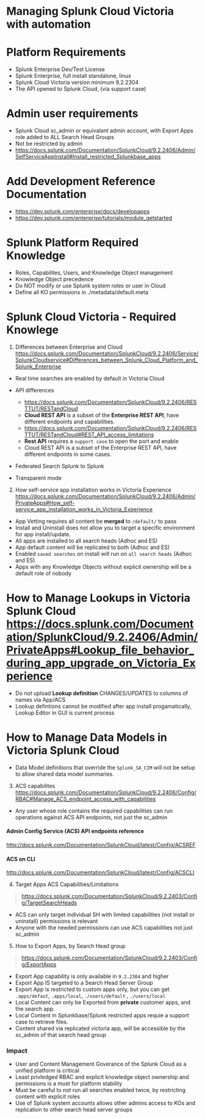 # Managing Splunk Cloud Victoria with automation

# Platform Requirements
- Splunk Enterprise Dev/Test License
- Splunk Enterprise, full install standalone, linux
- Splunk Cloud Victoria version minimum 9.2.2304
- The API opened to Splunk Cloud, (via support case)

# Admin user requirements
- Splunk Cloud sc_admin or equivalant admin account, with Export Apps role added to ALL Search Head Groups
- Not be restricted by admin
- https://docs.splunk.com/Documentation/SplunkCloud/9.2.2406/Admin/SelfServiceAppInstall#Install_restricted_Splunkbase_apps

# Add Development Reference Documentation

- https://dev.splunk.com/enterprise/docs/developapps
- https://dev.splunk.com/enterprise/tutorials/module_getstarted

# Splunk Platform Required Knowledge 
- Roles, Capabilites, Users, and Knowledge Object management
- Knowledge Object precedence
- Do NOT modify or use Splunk system roles or user in Cloud
- Define all KO permissions in ./metadata/default.meta

# Splunk Cloud Victoria - Required Knowlege
1. Differences between Enterprise and Cloud 
https://docs.splunk.com/Documentation/SplunkCloud/9.2.2406/Service/SplunkCloudservice#Differences_between_Splunk_Cloud_Platform_and_Splunk_Enterprise
- Real time searches are enabled by default in Victoria Cloud

- API differences
  - https://docs.splunk.com/Documentation/SplunkCloud/9.2.2406/RESTTUT/RESTandCloud
  - **Cloud REST API** is a subset of the **Enterprise REST API**, have different endpoints and capabilities.
  - https://docs.splunk.com/Documentation/SplunkCloud/9.2.2406/RESTTUT/RESTandCloud#REST_API_access_limitations
  - **Rest API** requires a `support case` to open the port and enable
  - Cloud REST API is a subset of the Enterprise REST API, have different endpoints in some cases.
    
- Federated Search Splunk to Splunk
-  Transparent mode


2. How self-service app installation works in Victoria Experience
https://docs.splunk.com/Documentation/SplunkCloud/9.2.2406/Admin/PrivateApps#How_self-service_app_installation_works_in_Victoria_Experience
- App Vetting requires all content be **merged** to `/default/` to pass
- Install and Uninstall does not allow you to target a specific environment for app install/update.
- All apps are installed to all search heads (Adhoc and ES)
- App default content will be replicated to both (Adhoc and ES)
- Enabled `saved searches` on install will run on `all search heads` (Adhoc and ES)
- Apps with any Knowledge Objects without explicit ownership will be a default role of nobody

# How to Manage Lookups in Victoria Splunk Cloud  https://docs.splunk.com/Documentation/SplunkCloud/9.2.2406/Admin/PrivateApps#Lookup_file_behavior_during_app_upgrade_on_Victoria_Experience
- Do not upload **Lookup definition** CHANGES/UPDATES to columns of names via App/ACS
- Lookup defintions cannot be modified after app install progamatically, Lookup Editor in GUI is current process

# How to Manage Data Models in Victoria Splunk Cloud 
- Data Model definitions that override the `Splunk_SA_CIM` will not be setup to allow shared data model summaries.

3. ACS capabilites
https://docs.splunk.com/Documentation/SplunkCloud/9.2.2406/Config/RBAC#Manage_ACS_endpoint_access_with_capabilities
- Any user whose role contains the required capabilities can run operations against ACS API endpoints, not just the sc_admin

#### Admin Config Service (ACS) API endpoints reference
http://docs.splunk.com/Documentation/SplunkCloud/latest/Config/ACSREF

#### ACS on CLI 
http://docs.splunk.com/Documentation/SplunkCloud/latest/Config/ACSCLI

4. Target Apps ACS Capabilities/Limitations

> https://docs.splunk.com/Documentation/SplunkCloud/9.2.2403/Config/TargetSearchHeads
- ACS can only target individual SH with limited capabilities (not install or uninstall) permissions is relevant
- Anyone with the needed permissions can use ACS capabilities not just sc_admin
  
5. How to Export Apps, by Search Head group

> https://docs.splunk.com/Documentation/SplunkCloud/9.2.2403/Config/ExportApps

- Export App capability is only available in `9.2.2304` and higher
- Export App IS targeted to a Search Head Server Group
- Export App is restricted to custom apps only, but you can get `.apps/defaut`, `.apps/local`, `./users/default` , `./users/local`
- Local Content can only be Exported from **private** customer apps, and the search app.
- Local Content in Splunkbase/Splunk restricted apps requie a support case to retrieve files.
- Content shared via replicated victoria app, will be accessible by the sc_admin of that search head group

### Impact

- User and Content Management Goverance of the Splunk Cloud as a unified platform is critical
- Least privledged RBAC and explicit knowledge object ownership and permissions is a must for platform stability
- Must be careful to not run all searches enabled twice, by restricting content with explicit roles
- Use of Splunk system accounts allows other admins access to KOs and replication to other search head server groups
